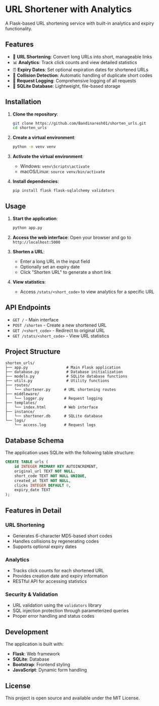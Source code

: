 # URL Shortener with Analytics

A Flask-based URL shortening service with built-in analytics and expiry functionality.

## Features

- 🔗 **URL Shortening**: Convert long URLs into short, manageable links
- 📊 **Analytics**: Track click counts and view detailed statistics
- ⏰ **Expiry Dates**: Set optional expiration dates for shortened URLs
- 🎯 **Collision Detection**: Automatic handling of duplicate short codes
- 📝 **Request Logging**: Comprehensive logging of all requests
- 💾 **SQLite Database**: Lightweight, file-based storage

## Installation

1. **Clone the repository**:
   ```bash
   git clone https://github.com/Bandinaresh01/shorten_urls.git
   cd shorten_urls
   ```

2. **Create a virtual environment**:
   ```bash
   python -m venv venv
   ```

3. **Activate the virtual environment**:
   - Windows: `venv\Scripts\activate`
   - macOS/Linux: `source venv/bin/activate`

4. **Install dependencies**:
   ```bash
   pip install flask flask-sqlalchemy validators
   ```

## Usage

1. **Start the application**:
   ```bash
   python app.py
   ```

2. **Access the web interface**:
   Open your browser and go to `http://localhost:5000`

3. **Shorten a URL**:
   - Enter a long URL in the input field
   - Optionally set an expiry date
   - Click "Shorten URL" to generate a short link

4. **View statistics**:
   - Access `/stats/<short_code>` to view analytics for a specific URL

## API Endpoints

- `GET /` - Main interface
- `POST /shorten` - Create a new shortened URL
- `GET /<short_code>` - Redirect to original URL
- `GET /stats/<short_code>` - View URL statistics

## Project Structure

```
shorten_urls/
├── app.py                 # Main Flask application
├── database.py            # Database initialization
├── models.py              # SQLite database functions
├── utils.py               # Utility functions
├── routes/
│   └── shortener.py      # URL shortening routes
├── middleware/
│   └── logger.py         # Request logging
├── templates/
│   └── index.html        # Web interface
├── instance/
│   └── shortener.db      # SQLite database
└── logs/
    └── access.log        # Request logs
```

## Database Schema

The application uses SQLite with the following table structure:

```sql
CREATE TABLE urls (
    id INTEGER PRIMARY KEY AUTOINCREMENT,
    original_url TEXT NOT NULL,
    short_code TEXT NOT NULL UNIQUE,
    created_at TEXT NOT NULL,
    clicks INTEGER DEFAULT 0,
    expiry_date TEXT
);
```

## Features in Detail

### URL Shortening
- Generates 6-character MD5-based short codes
- Handles collisions by regenerating codes
- Supports optional expiry dates

### Analytics
- Tracks click counts for each shortened URL
- Provides creation date and expiry information
- RESTful API for accessing statistics

### Security & Validation
- URL validation using the `validators` library
- SQL injection protection through parameterized queries
- Proper error handling and status codes

## Development

The application is built with:
- **Flask**: Web framework
- **SQLite**: Database
- **Bootstrap**: Frontend styling
- **JavaScript**: Dynamic form handling

## License

This project is open source and available under the MIT License. 